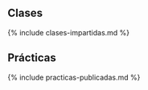 <!--
## Temas

<ul>
{% for tema in site.temas %}
  <li><a href="{{site.baseurl}}{{tema.url}}" title="{{ tema.hover }}">{{ tema.title }}</a></li>
{% endfor %}
</ul>
-->

## Clases 

{% include clases-impartidas.md %}

## Prácticas

{% include practicas-publicadas.md  %}

